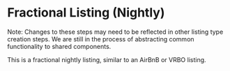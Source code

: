 # Fractional Listing (Nightly)

Note: Changes to these steps may need to be reflected in other listing type creation steps. We are still in the process of abstracting common functionality to shared components.

This is a fractional nightly listing, similar to an AirBnB or VRBO listing.

